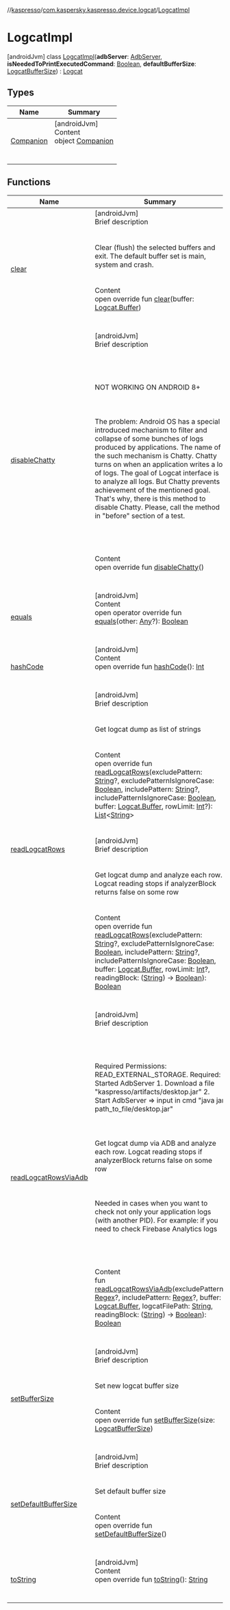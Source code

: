 //[kaspresso](../../index.md)/[com.kaspersky.kaspresso.device.logcat](../index.md)/[LogcatImpl](index.md)



# LogcatImpl  
 [androidJvm] class [LogcatImpl](index.md)(**adbServer**: [AdbServer](../../com.kaspersky.kaspresso.device.server/-adb-server/index.md), **isNeededToPrintExecutedCommand**: [Boolean](https://kotlinlang.org/api/latest/jvm/stdlib/kotlin/-boolean/index.html), **defaultBufferSize**: [LogcatBufferSize](../-logcat-buffer-size/index.md)) : [Logcat](../-logcat/index.md)   


## Types  
  
|  Name|  Summary| 
|---|---|
| [Companion](-companion/index.md)| [androidJvm]  <br>Content  <br>object [Companion](-companion/index.md)  <br><br><br>


## Functions  
  
|  Name|  Summary| 
|---|---|
| [clear](clear.md)| [androidJvm]  <br>Brief description  <br><br><br>Clear (flush) the selected buffers and exit. The default buffer set is main, system and crash.<br><br>  <br>Content  <br>open override fun [clear](clear.md)(buffer: [Logcat.Buffer](../-logcat/-buffer/index.md))  <br><br><br>
| [disableChatty](disable-chatty.md)| [androidJvm]  <br>Brief description  <br><br><br><br><br>NOT WORKING ON ANDROID 8+<br><br><br><br>The problem: Android OS has a special introduced mechanism to filter and collapse of some bunches of logs produced by applications. The name of the such mechanism is Chatty. Chatty turns on when an application writes a lot of logs. The goal of Logcat interface is to analyze all logs. But Chatty prevents achievement of the mentioned goal. That's why, there is this method to disable Chatty. Please, call the method in "before" section of a test.<br><br><br><br>  <br>Content  <br>open override fun [disableChatty](disable-chatty.md)()  <br><br><br>
| [equals](https://kotlinlang.org/api/latest/jvm/stdlib/kotlin/-any/equals.html)| [androidJvm]  <br>Content  <br>open operator override fun [equals](https://kotlinlang.org/api/latest/jvm/stdlib/kotlin/-any/equals.html)(other: [Any](https://kotlinlang.org/api/latest/jvm/stdlib/kotlin/-any/index.html)?): [Boolean](https://kotlinlang.org/api/latest/jvm/stdlib/kotlin/-boolean/index.html)  <br><br><br>
| [hashCode](https://kotlinlang.org/api/latest/jvm/stdlib/kotlin/-any/hash-code.html)| [androidJvm]  <br>Content  <br>open override fun [hashCode](https://kotlinlang.org/api/latest/jvm/stdlib/kotlin/-any/hash-code.html)(): [Int](https://kotlinlang.org/api/latest/jvm/stdlib/kotlin/-int/index.html)  <br><br><br>
| [readLogcatRows](read-logcat-rows.md)| [androidJvm]  <br>Brief description  <br><br><br>Get logcat dump as list of strings<br><br>  <br>Content  <br>open override fun [readLogcatRows](read-logcat-rows.md)(excludePattern: [String](https://kotlinlang.org/api/latest/jvm/stdlib/kotlin/-string/index.html)?, excludePatternIsIgnoreCase: [Boolean](https://kotlinlang.org/api/latest/jvm/stdlib/kotlin/-boolean/index.html), includePattern: [String](https://kotlinlang.org/api/latest/jvm/stdlib/kotlin/-string/index.html)?, includePatternIsIgnoreCase: [Boolean](https://kotlinlang.org/api/latest/jvm/stdlib/kotlin/-boolean/index.html), buffer: [Logcat.Buffer](../-logcat/-buffer/index.md), rowLimit: [Int](https://kotlinlang.org/api/latest/jvm/stdlib/kotlin/-int/index.html)?): [List](https://kotlinlang.org/api/latest/jvm/stdlib/kotlin.collections/-list/index.html)<[String](https://kotlinlang.org/api/latest/jvm/stdlib/kotlin/-string/index.html)>  <br><br><br>[androidJvm]  <br>Brief description  <br><br><br>Get logcat dump and analyze each row. Logcat reading stops if analyzerBlock returns false on some row<br><br>  <br>Content  <br>open override fun [readLogcatRows](read-logcat-rows.md)(excludePattern: [String](https://kotlinlang.org/api/latest/jvm/stdlib/kotlin/-string/index.html)?, excludePatternIsIgnoreCase: [Boolean](https://kotlinlang.org/api/latest/jvm/stdlib/kotlin/-boolean/index.html), includePattern: [String](https://kotlinlang.org/api/latest/jvm/stdlib/kotlin/-string/index.html)?, includePatternIsIgnoreCase: [Boolean](https://kotlinlang.org/api/latest/jvm/stdlib/kotlin/-boolean/index.html), buffer: [Logcat.Buffer](../-logcat/-buffer/index.md), rowLimit: [Int](https://kotlinlang.org/api/latest/jvm/stdlib/kotlin/-int/index.html)?, readingBlock: ([String](https://kotlinlang.org/api/latest/jvm/stdlib/kotlin/-string/index.html)) -> [Boolean](https://kotlinlang.org/api/latest/jvm/stdlib/kotlin/-boolean/index.html)): [Boolean](https://kotlinlang.org/api/latest/jvm/stdlib/kotlin/-boolean/index.html)  <br><br><br>
| [readLogcatRowsViaAdb](read-logcat-rows-via-adb.md)| [androidJvm]  <br>Brief description  <br><br><br><br><br>Required Permissions: READ_EXTERNAL_STORAGE. Required: Started AdbServer     1. Download a file "kaspresso/artifacts/desktop.jar"     2. Start AdbServer => input in cmd "java jar path_to_file/desktop.jar"<br><br><br><br>Get logcat dump via ADB and analyze each row. Logcat reading stops if analyzerBlock returns false on some row<br><br><br><br>Needed in cases when you want to check not only your application logs (with another PID). For example: if you need to check Firebase Analytics logs<br><br><br><br>  <br>Content  <br>fun [readLogcatRowsViaAdb](read-logcat-rows-via-adb.md)(excludePattern: [Regex](https://kotlinlang.org/api/latest/jvm/stdlib/kotlin.text/-regex/index.html)?, includePattern: [Regex](https://kotlinlang.org/api/latest/jvm/stdlib/kotlin.text/-regex/index.html)?, buffer: [Logcat.Buffer](../-logcat/-buffer/index.md), logcatFilePath: [String](https://kotlinlang.org/api/latest/jvm/stdlib/kotlin/-string/index.html), readingBlock: ([String](https://kotlinlang.org/api/latest/jvm/stdlib/kotlin/-string/index.html)) -> [Boolean](https://kotlinlang.org/api/latest/jvm/stdlib/kotlin/-boolean/index.html)): [Boolean](https://kotlinlang.org/api/latest/jvm/stdlib/kotlin/-boolean/index.html)  <br><br><br>
| [setBufferSize](set-buffer-size.md)| [androidJvm]  <br>Brief description  <br><br><br>Set new logcat buffer size<br><br>  <br>Content  <br>open override fun [setBufferSize](set-buffer-size.md)(size: [LogcatBufferSize](../-logcat-buffer-size/index.md))  <br><br><br>
| [setDefaultBufferSize](set-default-buffer-size.md)| [androidJvm]  <br>Brief description  <br><br><br>Set default buffer size<br><br>  <br>Content  <br>open override fun [setDefaultBufferSize](set-default-buffer-size.md)()  <br><br><br>
| [toString](https://kotlinlang.org/api/latest/jvm/stdlib/kotlin/-any/to-string.html)| [androidJvm]  <br>Content  <br>open override fun [toString](https://kotlinlang.org/api/latest/jvm/stdlib/kotlin/-any/to-string.html)(): [String](https://kotlinlang.org/api/latest/jvm/stdlib/kotlin/-string/index.html)  <br><br><br>

